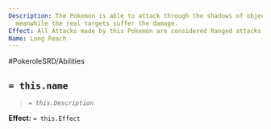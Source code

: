 ```yaml
---
Description: The Pokemon is able to attack through the shadows of objects and foes
  meanwhile the real targets suffer the damage.
Effect: All Attacks made by this Pokemon are considered Ranged attacks.
Name: Long Reach
---
```


#PokeroleSRD/Abilities

## `= this.name`

> *`= this.Description`*

**Effect:** `= this.Effect`